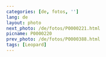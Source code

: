 ```yaml
---
categories: [de, fotos, '']
lang: de
layout: photo
next_photo: /de/fotos/P0000221.html
picname: P0000220
prev_photo: /de/fotos/P0000388.html
tags: [Leopard]
---
```

